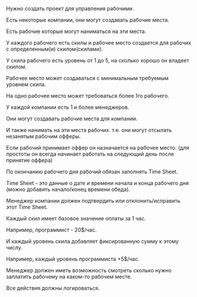 Нужно создать проект для управления рабочими.

Есть некоторые компании, они могут создавать рабочие места.

Есть рабочие которые могут наниматься на эти места.

У каждого рабочего есть скилы и рабочее место создается для рабочих с определенным(и) скилом(скилами).

У скила рабочего есть уровень от 1 до 5, на сколько хорошо он владеет скилом.

Рабочее место может создаваться с минимальным требуемым уровнем скила.

На одно рабочее место может требоваться более 1го рабочего.

У каждой компании есть 1 и более менеджеров.

Они могут создавать рабочие места для компании.

И также нанимать на эти места рабочих. т.е. они могут отсылать незанятым рабочим офферы.

Если рабочий принимает оффер он назначается на рабочее место. (для простоты он всегда начинает работать на следующий день после принятие оффера)

По окончанию рабочего дня рабочий обязан заполнять Time Sheet.

Time Sheet - это данные о дате и времени начала и конца рабочего дня (можно добавить начало/конец времени обеда).

Менеджер компании должен подтвердить или отклонить/исправить этот Time Sheet.

Каждый скил имеет базовое значение оплаты за 1 час.

Hапример, программист - 20$/час.

И каждый уровень скила добавляет фиксированную сумму к этому числу.

Например, каждый уровень программиста +5$/час.

Менеджер должен иметь возможность смотреть сколько нужно заплатить рабочему на каком-то рабочем месте.

Все действия должны логироваться.
